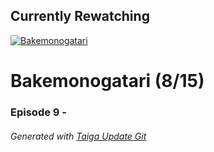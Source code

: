 ﻿
## Currently Rewatching

[![Bakemonogatari](https://s4.anilist.co/file/anilistcdn/media/anime/cover/medium/bx5081-YpAE43HLQKqz.png)](https://anilist.co/anime/5081)

# Bakemonogatari (8/15)

### Episode 9 - 

###### *Generated with [Taiga Update Git](https://github.com/nike4613/taiga-update-git)*